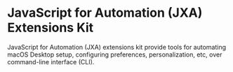 # JavaScript for Automation (JXA) Extensions Kit

JavaScript for Automation (JXA) extensions kit provide tools for automating
macOS Desktop setup, configuring preferences, personalization, etc, over
command-line interface (CLI).
